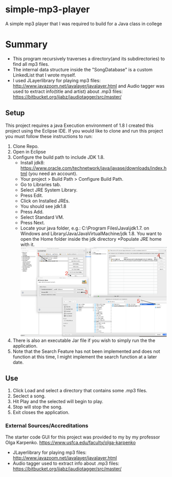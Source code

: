 # simple-mp3-player
A simple mp3 player that I was required to build for a Java class in college
# Summary
* This program recursively traverses a directory(and its subdirectories) to find all mp3 files.    
* The internal data structure inside the "SongDatabase" is a custom LinkedList that I wrote myself. 
* I used JLayerlibrary for playing mp3 files: http://www.javazoom.net/javalayer/javalayer.html
and Audio tagger was used to extract info(title and artist) about .mp3 files: https://bitbucket.org/ijabz/jaudiotagger/src/master/
## Setup
This project requires a java Execution environment of 1.8
I created this project using the Eclipse IDE. If you would like to clone and run this project you must follow these instructions to run:
1. Clone Repo.
2. Open in Eclipse
3. Configure the build path to include JDK 1.8.
    * Install jdk8: https://www.oracle.com/technetwork/java/javase/downloads/index.html (you need an account).
    * Your project > Build Path > Configure Build Path.
    * Go to Libraries tab.
    * Select JRE System Library.
    * Press Edit.
    * Click on Installed JREs.
    * You should see jdk1.8
    * Press Add.
    * Select Standard VM.
    * Press Next.
    * Locate your java folder, e.g.: C:\Program Files\Java\jdk1.7. on Windows and Library/Java/JavaVirtualMachine/jdk 1.8. You       want to open the Home folder inside the jdk directory
    *Populate JRE home with it.
![config guide](https://github.com/sambsnyder/simple-mp3-player/blob/master/Setup.png)
4. There is also an executable Jar file if you wish to simply run the the application.
5. Note that the Search Feature has not been implemented and does not function at this time, I might implement the search function at a later date.

## Use
1. Click Load and select a directory that contains some .mp3 files.
2. Seclect a song.
3. Hit Play and the selected will begin to play.
4. Stop will stop the song.
5. Exit closes the application.

### External Sources/Accreditations 

The starter code GUI for this project was provided to my by my professor Olga Karpenko. https://www.usfca.edu/faculty/olga-karpenko

* JLayerlibrary for playing mp3 files: http://www.javazoom.net/javalayer/javalayer.html
* Audio tagger used to extract info about .mp3 files: https://bitbucket.org/ijabz/jaudiotagger/src/master/


